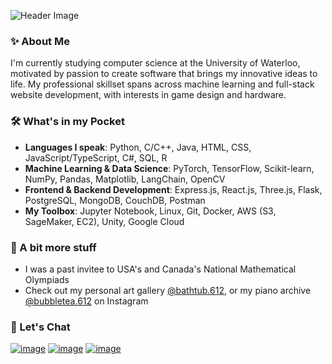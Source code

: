 ![Header Image](https://github.com/JeffreyQin/JeffreyQin/assets/122770444/0edf0ed2-3c17-4c19-8e52-c40bab01e72e)


### ✨ About Me
I'm currently studying computer science at the University of Waterloo, motivated by passion to create software that brings my innovative ideas to life. My professional skillset spans across machine learning and full-stack website development, with interests in game design and hardware.


### 🛠️ What's in my Pocket


- **Languages I speak**: Python, C/C++, Java, HTML, CSS, JavaScript/TypeScript, C#, SQL, R
- **Machine Learning & Data Science**: PyTorch, TensorFlow, Scikit-learn, NumPy, Pandas, Matplotlib, LangChain, OpenCV
- **Frontend & Backend Development**: Express.js, React.js, Three.js, Flask, PostgreSQL, MongoDB, CouchDB, Postman
- **My Toolbox**: Jupyter Notebook, Linux, Git, Docker, AWS (S3, SageMaker, EC2), Unity, Google Cloud

### 🎨 A bit more stuff

- I was a past invitee to USA's and Canada's National Mathematical Olympiads
- Check out my personal art gallery [@bathtub.612](https://www.instagram.com/bathtub.612/), or my piano archive [@bubbletea.612](https://www.instagram.com/bubbletea.612/) on Instagram


### 💬 Let's Chat


[![image](https://img.shields.io/badge/LinkedIn-0077B5?style=for-the-badge&logo=linkedin&logoColor=white)](https://www.linkedin.com/in/jeffreyzqin/)
[![image](https://img.shields.io/badge/Gmail-D14836?style=for-the-badge&logo=gmail&logoColor=white)](mailto:jeffreyqin612@gmail.com)
[![image](https://img.shields.io/badge/Instagram-E4405F?style=for-the-badge&logo=instagram&logoColor=white)](https://www.instagram.com/jqin612)

<!--
**JeffreyQin/JeffreyQin** is a ✨ _special_ ✨ repository because its `README.md` (this file) appears on your GitHub profile.

Here are some ideas to get you started:

- 🔭 I’m currently working on ...
- 🌱 I’m currently learning ...
- 👯 I’m looking to collaborate on ...
- 🤔 I’m looking for help with ...
- 💬 Ask me about ...
- 📫 How to reach me: ...
- 😄 Pronouns: ...
- ⚡ Fun fact: ...
-->
